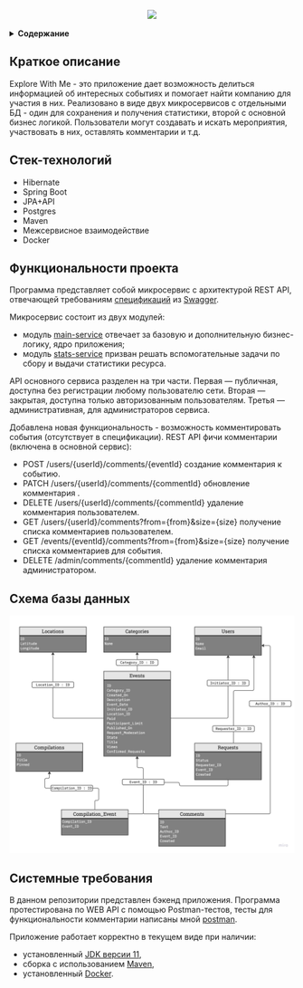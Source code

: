 <!-- PROJECT LOGO -->
<br />
<div align="center">
  <a href="https://github.com/github_username/repo_name">
    <img src="https://x-lines.ru/letters/i/cyrillicscript/1533/000000/42/0/eih8y5dxqj11y75jqtwny5mf.png">

  </a>

  <p align="center">
  </p>
</div>

</details>
<details><summary><b>Содержание</b></summary>
  
    1. Краткое описание
    2. Стек-технологий
    3. Функциональности проекта
    4. Схема базы данных
    5. Системные требования
    
</details>

## Краткое описание
Explore With Me - это приложение дает возможность делиться информацией об интересных событиях и помогает найти компанию для участия в них. Реализовано в виде двух микросервисов с отдельными БД - один для сохранения и получения статистики, второй с основной бизнес логикой. Пользователи могут создавать и искать мероприятия, участвовать в них, оставлять комментарии и т.д.

## Стек-технологий
* Hibernate
* Spring Boot
* JPA+API
* Postgres
* Maven
* Межсервисное взаимодействие
* Docker

## Функциональности проекта
Программа представляет собой микросервис с архитектурой REST API, отвечающей требованиям [спецификаций](./ewm-main-service-spec.json) из [Swagger](https://editor-next.swagger.io/).

Микросервис состоит из двух модулей:
* модуль [main-service](./main-service) отвечает за базовую и дополнительную бизнес-логику, ядро приложения;
* модуль [stats-service](./stats-service) призван решать вспомогательные задачи по сбору и выдачи статистики ресурса.

API основного сервиса разделен на три части. Первая — публичная, доступна без регистрации любому пользователю сети. Вторая — закрытая, доступна только авторизованным пользователям. Третья — административная, для администраторов сервиса. 

Добавлена новая функциональность - возможность комментировать события (отсутствует в спецификации).
REST API фичи комментарии (включена в основной сервис):

* POST /users/{userId}/comments/{eventId} создание комментария к событию.	 
* PATCH /users/{userId}/comments/{commentId} обновление комментария .
* DELETE /users/{userId}/comments/{commentId} удаление комментария пользователем.
* GET /users/{userId}/comments?from={from}&size={size} получение списка комментариев пользователем.
* GET /events/{eventId}/comments?from={from}&size={size} получение списка комментариев для события.
* DELETE /admin/comments/{commentId} удаление комментария администратором.


## Схема базы данных
![ShareIt Data Base diagram](https://github.com/DmitreeV/java-explore-with-me/blob/feature_comments/image/db%20diagramm.jpg)

## Системные требования

В данном репозитории представлен бэкенд приложения. Программа протестирована по WEB API с помощью
Postman-тестов, тесты для функциональности комментарии написаны мной [postman](./postman/).

Приложение работает корректно в текущем виде при наличии:

- установленный [JDK версии 11](https://docs.aws.amazon.com/corretto/),
- сборка с использованием [Maven](https://maven.apache.org/),
- установленный [Docker](https://www.docker.com/products/docker-desktop/).
